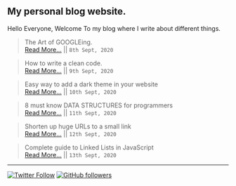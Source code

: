 ## My personal blog website.

Hello Everyone, Welcome To my blog where I write about different things. 

> The Art of GOOGLEing.<br>
> [Read More...](https://ishanbagchi.github.io/Ishan-Tech-Blog/day1) || `8th Sept, 2020`

> How to write a clean code.<br>
> [Read More...](https://ishanbagchi.github.io/Ishan-Tech-Blog/day2) || `9th Sept, 2020`

> Easy way to add a dark theme in your website<br>
> [Read More...](https://ishanbagchi.github.io/Ishan-Tech-Blog/day3) || `10th Sept, 2020`

> 8 must know DATA STRUCTURES for programmers<br>
> [Read More...](https://ishanbagchi.github.io/Ishan-Tech-Blog/day4) || `11th Sept, 2020`

> Shorten up huge URLs to a small link<br> 
> [Read More...](https://ishanbagchi.github.io/Ishan-Tech-Blog/day5) || `12th Sept, 2020`

> Complete guide to Linked Lists in JavaScript<br>
> [Read More...](https://ishanbagchi.github.io/Ishan-Tech-Blog/day6) || `13th Sept, 2020`

---

[![Twitter Follow](https://img.shields.io/twitter/follow/BagchiIshan?label=twitter%20follow%20%40BagchiIshan&style=for-the-badge)](https://www.twitter.com/BagchiIshan)
[![GitHub followers](https://img.shields.io/github/followers/ishanbagchi?label=github%20follow%20%40ishanbagchi&style=for-the-badge)](https://github.com/ishanbagchi)

